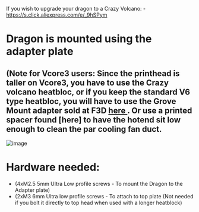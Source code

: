 If you wish to upgrade your dragon to a Crazy Volcano:
-https://s.click.aliexpress.com/e/_9hSPym

# Dragon is mounted using the adapter plate
## (Note for Vcore3 users: Since the printhead is taller on Vcore3, you have to use the Crazy volcano heatbloc, or if you keep the standard V6 type heatbloc, you will have to use the Grove Mount adapter sold at F3D [here ](https://f3d-racing-fdm.myshopify.com/products/vzbot-mgn9-printhead-v6-groove-mount-pre-order). Or use a printed spacer found [here] to have the hotend sit low enough to clean the par cooling fan duct.

![image](https://user-images.githubusercontent.com/37383368/143970433-7cb0ce77-7590-402f-ace5-63538081e3bb.png)

# Hardware needed:
- (4xM2.5 5mm Ultra Low profile screws - To mount the Dragon to the Adapter plate)
- (2xM3 6mm Ultra low profile screws - To attach to top plate (Not needed if you bolt it directly to top head when used with a longer heatblock)
